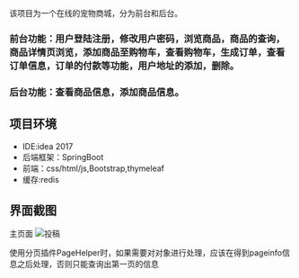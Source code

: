 该项目为一个在线的宠物商城，分为前台和后台。
### 前台功能：用户登陆注册，修改用户密码，浏览商品，商品的查询，商品详情页浏览，添加商品至购物车，查看购物车，生成订单，查看订单信息，订单的付款等功能，用户地址的添加，删除。
### 后台功能：查看商品信息，添加商品信息。
## 项目环境
- IDE:idea 2017
- 后端框架：SpringBoot
- 前端：css/html/js,Bootstrap,thymeleaf
- 缓存:redis
## 界面截图
主页面
<img src="https://img.shields.io/badge/support-投稿-critical.svg" alt="投稿"></a>

使用分页插件PageHelper时，如果需要对对象进行处理，应该在得到pageinfo信息之后处理，否则只能查询出第一页的信息

